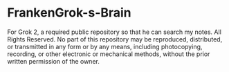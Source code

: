 # FrankenGrok-s-Brain
For Grok 2, a required public repository so that he can search my notes.
All Rights Reserved. No part of this repository may be reproduced, distributed, or transmitted in any form or by any means, including photocopying, recording, or other electronic or mechanical methods, without the prior written permission of the owner.
